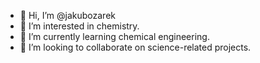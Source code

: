 - 👋 Hi, I’m @jakubozarek
- 👀 I’m interested in chemistry.
- 🌱 I’m currently learning chemical engineering.
- 💞️ I’m looking to collaborate on science-related projects.

<!---
jakubozarek/jakubozarek is a ✨ special ✨ repository because its `README.md` (this file) appears on your GitHub profile.
You can click the Preview link to take a look at your changes.
--->

